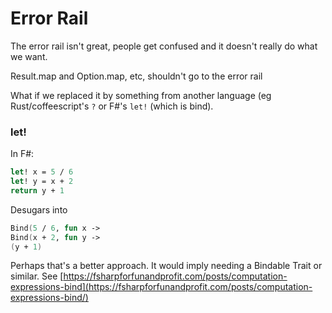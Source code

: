 # Error Rail

The error rail isn't great, people get confused and it doesn't really do what we want.

Result.map and Option.map, etc, shouldn't go to the error rail

What if we replaced it by something from another language (eg Rust/coffeescript's `?` or F#'s `let!` (which is bind).

### let!

In F#:

```fsharp
let! x = 5 / 6
let! y = x + 2
return y + 1
```

Desugars into

```fsharp
Bind(5 / 6, fun x ->
Bind(x + 2, fun y ->
(y + 1)
```

Perhaps that's a better approach. It would imply needing a Bindable Trait or similar. See [https://fsharpforfunandprofit.com/posts/computation-expressions-bind](https://fsharpforfunandprofit.com/posts/computation-expressions-bind/)


